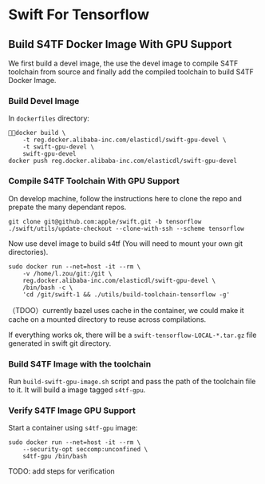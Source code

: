 # Swift For Tensorflow

## Build S4TF Docker Image With GPU Support

We first build a devel image, the use the devel image to compile S4TF toolchain from source and finally add the compiled toolchain to build S4TF Docker Image.

### Build Devel Image

In `dockerfiles` directory: 
```
docker build \
    -t reg.docker.alibaba-inc.com/elasticdl/swift-gpu-devel \
    -t swift-gpu-devel \
    swift-gpu-devel
docker push reg.docker.alibaba-inc.com/elasticdl/swift-gpu-devel
```

### Compile S4TF Toolchain With GPU Support

On develop machine, follow the instructions here to clone the repo and prepate the many dependant repos.

```
git clone git@github.com:apple/swift.git -b tensorflow
./swift/utils/update-checkout --clone-with-ssh --scheme tensorflow
```

Now use devel image to build s4tf (You will need to mount your own git directories).

```
sudo docker run --net=host -it --rm \
    -v /home/l.zou/git:/git \
    reg.docker.alibaba-inc.com/elasticdl/swift-gpu-devel \ 
    /bin/bash -c \
    'cd /git/swift-1 && ./utils/build-toolchain-tensorflow -g'
```

（TDOO）currently bazel uses cache in the container, we could make it cache on a mounted directory to reuse across compilations.

If everything works ok, there will be a `swift-tensorflow-LOCAL-*.tar.gz` file generated in swift git directory.

### Build S4TF Image with the toolchain

Run `build-swift-gpu-image.sh` script and pass the path of the toolchain file to it. It will build a image tagged `s4tf-gpu`.

### Verify S4TF Image GPU Support

Start a container using `s4tf-gpu` image:

```
sudo docker run --net=host -it --rm \
    --security-opt seccomp:unconfined \
    s4tf-gpu /bin/bash
```

TODO: add steps for verification
